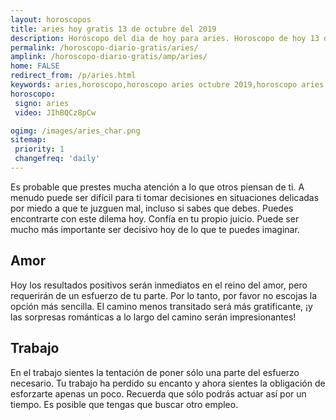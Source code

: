 ```yaml
---
layout: horoscopos
title: aries hoy gratis 13 de octubre del 2019 
description: Horóscopo del dia de hoy para aries. Horoscopo de hoy 13 de octubre del 2019. Las predicciones de amor, trabajo, vida personal gratis.
permalink: /horoscopo-diario-gratis/aries/
amplink: /horoscopo-diario-gratis/amp/aries/
home: FALSE
redirect_from: /p/aries.html
keywords: aries,horoscopo,horoscopo aries octubre 2019,horoscopo aries hoy,tarot aries octubre 2019,horoscopo aries,tarot aries hoy,horoscopo de hoy,horoscopo diario,tarot del amor,horoscopo de hoy aries,horoscopo diario del tarot, Horoscopo de hoy aries 13 de octubre del 2019,horóscopo del día,signos zodiacales 2019, el horoscopo de hoy
horoscopo:
 signo: aries
 video: JIhBQCz8pCw

ogimg: /images/aries_char.png
sitemap:
 priority: 1
 changefreq: 'daily'
---
```



Es probable que prestes mucha atención a lo que otros piensan de ti. A menudo puede ser difícil para ti tomar decisiones en situaciones delicadas por miedo a que te juzguen mal, incluso si sabes que debes. Puedes encontrarte con este dilema hoy. Confía en tu propio juicio. Puede ser mucho más importante ser decisivo hoy de lo que te puedes imaginar.

## Amor

Hoy los resultados positivos serán inmediatos en el reino del amor, pero requerirán de un esfuerzo de tu parte. Por lo tanto, por favor no escojas la opción más sencilla. El camino menos transitado será más gratificante, ¡y las sorpresas románticas a lo largo del camino serán impresionantes!

## Trabajo

En el trabajo sientes la tentación de poner sólo una parte del esfuerzo necesario. Tu trabajo ha perdido su encanto y ahora sientes la obligación de esforzarte apenas un poco. Recuerda que sólo podrás actuar así por un tiempo. Es posible que tengas que buscar otro empleo.